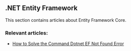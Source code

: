 ## .NET Entity Framework

This section contains articles about Entity Framework Core.

### Relevant articles:

- [How to Solve the Command Dotnet EF Not Found Error](https://drafts.code-maze.com/?p=65706&preview=true)
